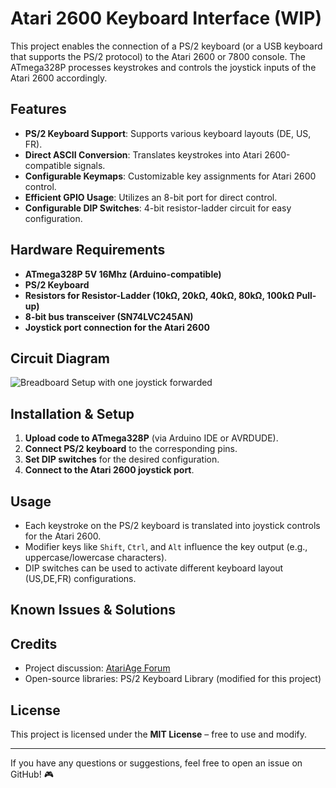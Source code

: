 # Atari 2600 Keyboard Interface (WIP)

This project enables the connection of a PS/2 keyboard (or a USB keyboard that supports the PS/2 protocol) to the Atari 2600 or 7800 console. The ATmega328P processes keystrokes and controls the joystick inputs of the Atari 2600 accordingly.

## Features
- **PS/2 Keyboard Support**: Supports various keyboard layouts (DE, US, FR).
- **Direct ASCII Conversion**: Translates keystrokes into Atari 2600-compatible signals.
- **Configurable Keymaps**: Customizable key assignments for Atari 2600 control.
- **Efficient GPIO Usage**: Utilizes an 8-bit port for direct control.
- **Configurable DIP Switches**: 4-bit resistor-ladder circuit for easy configuration.

## Hardware Requirements
- **ATmega328P 5V 16Mhz (Arduino-compatible)**
- **PS/2 Keyboard**
- **Resistors for Resistor-Ladder (10kΩ, 20kΩ, 40kΩ, 80kΩ, 100kΩ Pull-up)**
- **8-bit bus transceiver (SN74LVC245AN)**
- **Joystick port connection for the Atari 2600**

## Circuit Diagram
![Breadboard Setup with one joystick forwarded](https://github.com/Al-Nafuur/Keyboard-2600/blob/main/docs/Breadboard_v2.png)


## Installation & Setup
1. **Upload code to ATmega328P** (via Arduino IDE or AVRDUDE).
2. **Connect PS/2 keyboard** to the corresponding pins.
3. **Set DIP switches** for the desired configuration.
4. **Connect to the Atari 2600 joystick port**.

## Usage
- Each keystroke on the PS/2 keyboard is translated into joystick controls for the Atari 2600.
- Modifier keys like `Shift`, `Ctrl`, and `Alt` influence the key output (e.g., uppercase/lowercase characters).
- DIP switches can be used to activate different keyboard layout (US,DE,FR) configurations.

## Known Issues & Solutions

## Credits
- Project discussion: [AtariAge Forum](https://forums.atariage.com/topic/380359-keyboard-interface-for-the-atari-2600/)
- Open-source libraries: PS/2 Keyboard Library (modified for this project)

## License
This project is licensed under the **MIT License** – free to use and modify.

---
If you have any questions or suggestions, feel free to open an issue on GitHub! 🎮

